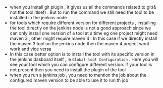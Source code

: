 - when you install git plugin , it gives us all the commands related to git(& not the tool itlsef) . But to run the command we still need the tool to be installed in the jenkins node
- for tools which require different version for different projects , installing the tool directly on the jenkins node is not a good approach since we can only install one version of a tool at a time
eg one project might need maven 3 , other might require maven 4 . In this case if we directly install the maven 3 tool on the jenkins node then the maven 4 project wont work and vice versa
- In this case better option is to install the tool with its specific version in the jenkins dasboard itself , ie `Global tool Configuration` . Here you will see your tool which you can configure different version. if your tool is not present then you need to install the plugin of the tool
- when you run a jenkins job , you need to mention the job about the configured maven version to be able to use it to run th job
